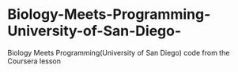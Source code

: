 # Biology-Meets-Programming-University-of-San-Diego-
Biology Meets Programming(University of San Diego) code from the Coursera lesson
